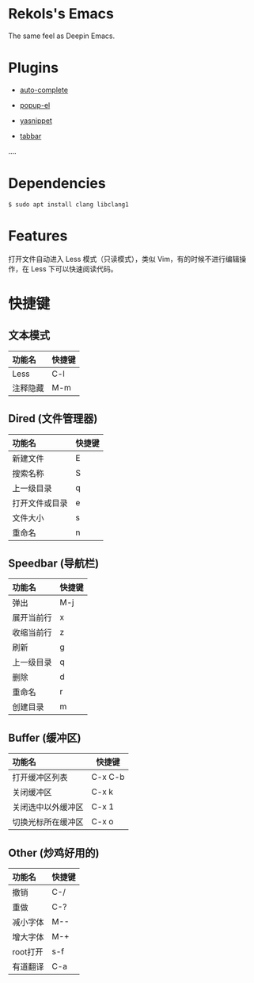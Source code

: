 # Rekols's Emacs

The same feel as Deepin Emacs.

# Plugins

* [auto-complete](https://github.com/auto-complete/auto-complete)

* [popup-el](https://github.com/auto-complete/popup-el)

* [yasnippet](https://github.com/joaotavora/yasnippet)

* [tabbar](https://www.emacswiki.org/emacs/TabBarMode)

....

# Dependencies

```
$ sudo apt install clang libclang1
```

# Features

打开文件自动进入 Less 模式（只读模式），类似 Vim，有的时候不进行编辑操作，在 Less 下可以快速阅读代码。

# 快捷键

## 文本模式
功能名 | 快捷键
:--- | ---
Less | C-l
注释隐藏 | M-m

## Dired (文件管理器)
功能名 | 快捷键
:--- | ---
新建文件 | E
搜索名称 | S
上一级目录 | q
打开文件或目录 | e
文件大小 | s
重命名 | n

## Speedbar (导航栏)
功能名 | 快捷键
:--- | ---
弹出 | M-j
展开当前行 | x
收缩当前行 | z
刷新 | g
上一级目录 | q
删除 | d
重命名 | r
创建目录 | m

## Buffer (缓冲区)
功能名 | 快捷键
:--- | ---
打开缓冲区列表 | C-x C-b
关闭缓冲区 | C-x k
关闭选中以外缓冲区 | C-x 1
切换光标所在缓冲区 | C-x o

## Other (炒鸡好用的)
功能名 | 快捷键
:--- | ---
撤销 | C-/
重做 | C-?
减小字体 | M--
增大字体 | M-+
root打开 | s-f
有道翻译 | C-a

